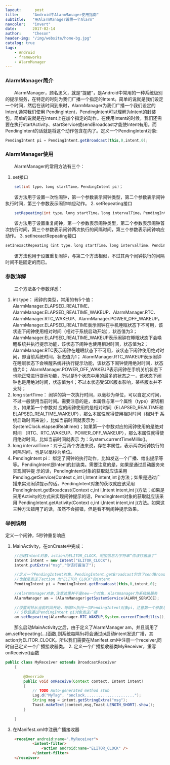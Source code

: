 ```yaml
---
layout:      post
title:      "Android中AlarmManager使用指南"
subtitle:   "用AlarmManager设置一个Alarm"
navcolor:   "invert"
date:       2017-02-14
author:     "Cheson"
header-img: "/img/website/home-bg.jpg"
catalog: true
tags:
    - Android
    - frameworks
    - AlarmManager
---
```


### AlarmManager简介

&emsp;&emsp;AlarmManager，顾名思义，就是“提醒”，是Android中常用的一种系统级别的提示服务，在特定的时刻为我们广播一个指定的Intent。简单的说就是我们设定一个时间，然后在该时间到来时，AlarmManager为我们广播一个我们设定的Intent,通常我们使用 PendingIntent，PendingIntent可以理解为Intent的封装包，简单的说就是在Intent上在加个指定的动作。在使用Intent的时候，我们还需要在执行startActivity、startService或sendBroadcast才能使Intent有用。而PendingIntent的话就是将这个动作包含在内了。定义一个PendingIntent对象:

```java
PendingIntent pi = PendingIntent.getBroadcast(this,0,intent,0);
```
### AlarmManager使用

&emsp;&emsp;AlarmManager的常用方法有三个：
1. set接口

```java
    set(int type，long startTime，PendingIntent pi)；
```
&emsp;&emsp;该方法用于设置一次性闹钟，第一个参数表示闹钟类型，第二个参数表示闹钟执行时间，第三个参数表示闹钟响应动作。
2. setRepeating接口

```java
    setRepeating(int type，long startTime，long intervalTime，PendingIntent pi)；
```
&emsp;&emsp;该方法用于设置重复闹钟，第一个参数表示闹钟类型，第二个参数表示闹钟首次执行时间，第三个参数表示闹钟两次执行的间隔时间，第三个参数表示闹钟响应动作。
3. setInexactRepeating接口

```java
setInexactRepeating（int type，long startTime，long intervalTime，PendingIntent pi）；
```
&emsp;&emsp;该方法也用于设置重复闹钟，与第二个方法相似，不过其两个闹钟执行的间隔时间不是固定的而已。
### 参数详解

&emsp;&emsp;三个方法各个参数详悉：
1. int type： 闹钟的类型，常用的有5个值：AlarmManager.ELAPSED_REALTIME、 AlarmManager.ELAPSED_REALTIME_WAKEUP、AlarmManager.RTC、 AlarmManager.RTC_WAKEUP、AlarmManager.POWER_OFF_WAKEUP。
AlarmManager.ELAPSED_REALTIME表示闹钟在手机睡眠状态下不可用，该状态下闹钟使用相对时间（相对于系统启动开始），状态值为3；
AlarmManager.ELAPSED_REALTIME_WAKEUP表示闹钟在睡眠状态下会唤醒系统并执行提示功能，该状态下闹钟也使用相对时间，状态值为2；
AlarmManager.RTC表示闹钟在睡眠状态下不可用，该状态下闹钟使用绝对时间，即当前系统时间，状态值为1；
AlarmManager.RTC_WAKEUP表示闹钟在睡眠状态下会唤醒系统并执行提示功能，该状态下闹钟使用绝对时间，状态值为0；
AlarmManager.POWER_OFF_WAKEUP表示闹钟在手机关机状态下也能正常进行提示功能，所以是5个状态中用的最多的状态之一，该状态下闹钟也是用绝对时间，状态值为4；不过本状态受SDK版本影响，某些版本并不支持；
2. long startTime： 闹钟的第一次执行时间，以毫秒为单位，可以自定义时间，不过一般使用当前时间。需要注意的是，本属性与第一个属性（type）密切相关，如果第一个参数对 应的闹钟使用的是相对时间（ELAPSED_REALTIME和ELAPSED_REALTIME_WAKEUP），那么本属性就得使用相对时间（相对于 系统启动时间来说），比如当前时间就表示为：SystemClock.elapsedRealtime()；如果第一个参数对应的闹钟使用的是绝对时间 （RTC、RTC_WAKEUP、POWER_OFF_WAKEUP），那么本属性就得使用绝对时间，比如当前时间就表示 为：System.currentTimeMillis()。
3. long intervalTime：对于后两个方法来说，存在本属性，表示两次闹钟执行的间隔时间，也是以毫秒为单位。
4. PendingIntent pi： 绑定了闹钟的执行动作，比如发送一个广播、给出提示等等。PendingIntent是Intent的封装类。需要注意的是，如果是通过启动服务来实现闹钟提 示的话，PendingIntent对象的获取就应该采用Pending.getService(Context c,int i,Intent intent,int j)方法；如果是通过广播来实现闹钟提示的话，PendingIntent对象的获取就应该采用 PendingIntent.getBroadcast(Context c,int i,Intent intent,int j)方法；如果是采用Activity的方式来实现闹钟提示的话，PendingIntent对象的获取就应该采用 PendingIntent.getActivity(Context c,int i,Intent intent,int j)方法。如果这三种方法错用了的话，虽然不会报错，但是看不到闹钟提示效果。

### 举例说明

定义一个闹钟，5秒钟重复响应
1. MainActivity，在onCreate中完成：

```java
    //创建Intent对象，action为ELITOR_CLOCK，附加信息为字符串“你该打酱油了”  
    Intent intent = new Intent("ELITOR_CLOCK");  
    intent.putExtra("msg","你该打酱油了");    
     
    //定义一个PendingIntent对象，PendingIntent.getBroadcast包含了sendBroadcast的动作。  
    //也就是发送了action 为"ELITOR_CLOCK"的intent  
    PendingIntent pi = PendingIntent.getBroadcast(this,0,intent,0);    
     
    //AlarmManager对象,注意这里并不是new一个对象，Alarmmanager为系统级服务  
    AlarmManager am = (AlarmManager)getSystemService(ALARM_SERVICE);    
     
    //设置闹钟从当前时间开始，每隔5s执行一次PendingIntent对象pi，注意第一个参数与第二个参数的关系  
    // 5秒后通过PendingIntent pi对象发送广播  
    am.setRepeating(AlarmManager.RTC_WAKEUP,System.currentTimeMillis(),5*1000,pi);  
```
&emsp;&emsp;那么启动MainActivity之后，由于定义了AlarmManager am，并且调用了am.setRepeating(...)函数,则系统每隔5s将会通过pi启动intent发送广播，其action为ELITOR_CLOCK。所以我们需要在Manifest.xml中注册一个receiver,同时自己定义一个广播接收器类。
2. 定义一个广播接收器类MyReceiver，重写onReceive()函数

```java
public class MyReceiver extends BroadcastReceiver  
    {  
     
        @Override  
        public void onReceive(Context context, Intent intent)  
        {  
            // TODO Auto-generated method stub  
            Log.d("MyTag", "onclock......................");  
            String msg = intent.getStringExtra("msg");  
            Toast.makeText(context,msg,Toast.LENGTH_SHORT).show();  
        }  
     
    }
```
3. 在Manifest.xml中注册广播接收器


```html
    <receiver android:name=".MyReceiver">  
            <intent-filter>  
                <action android:name="ELITOR_CLOCK" />  
            </intent-filter>  
    </receiver>
```




